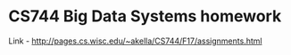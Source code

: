 # CS744 Big Data Systems homework

Link - http://pages.cs.wisc.edu/~akella/CS744/F17/assignments.html